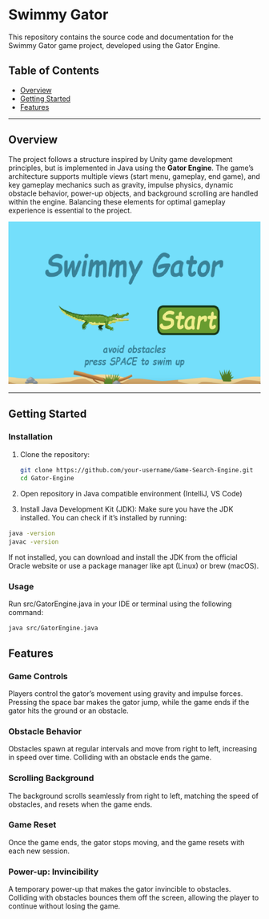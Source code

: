 # Swimmy Gator

This repository contains the source code and documentation for the Swimmy Gator game project, developed using the Gator Engine. 
<h2> Table of Contents </h2>

- [Overview](#overview)
- [Getting Started](#getting-started)
- [Features](#features)

---

## Overview

The project follows a structure inspired by Unity game development principles, but is implemented in Java using the **Gator Engine**. The game’s architecture supports multiple views (start menu, gameplay, end game), and key gameplay mechanics such as gravity, impulse physics, dynamic obstacle behavior, power-up objects, and background scrolling are handled within the engine. Balancing these elements for optimal gameplay experience is essential to the project.

![Menu Image](resources/titlescreenss.png)

---

## Getting Started

### Installation

1. Clone the repository:

   ```bash
   git clone https://github.com/your-username/Game-Search-Engine.git
   cd Gator-Engine
   
3. Open repository in Java compatible environment (IntelliJ, VS Code)

4. Install Java Development Kit (JDK):
Make sure you have the JDK installed. You can check if it’s installed by running:
```bash
java -version
javac -version
```
If not installed, you can download and install the JDK from the official Oracle website or use a package manager like apt (Linux) or brew (macOS).

### Usage
Run src/GatorEngine.java in your IDE or terminal using the following command:

```bash
java src/GatorEngine.java
```

## Features

### Game Controls
Players control the gator’s movement using gravity and impulse forces. Pressing the space bar makes the gator jump, while the game ends if the gator hits the ground or an obstacle.

### Obstacle Behavior
Obstacles spawn at regular intervals and move from right to left, increasing in speed over time. Colliding with an obstacle ends the game.

### Scrolling Background
The background scrolls seamlessly from right to left, matching the speed of obstacles, and resets when the game ends.

### Game Reset
Once the game ends, the gator stops moving, and the game resets with each new session.

### Power-up: Invincibility
A temporary power-up that makes the gator invincible to obstacles. Colliding with obstacles bounces them off the screen, allowing the player to continue without losing the game.

